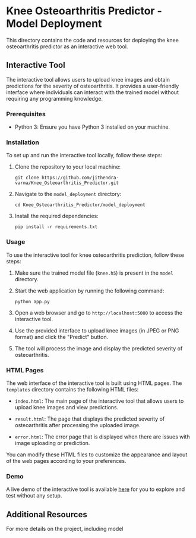 
# Knee Osteoarthritis Predictor - Model Deployment

This directory contains the code and resources for deploying the knee osteoarthritis predictor as an interactive web tool.

## Interactive Tool

The interactive tool allows users to upload knee images and obtain predictions for the severity of osteoarthritis. It provides a user-friendly interface where individuals can interact with the trained model without requiring any programming knowledge.

### Prerequisites

- Python 3: Ensure you have Python 3 installed on your machine.

### Installation

To set up and run the interactive tool locally, follow these steps:

1. Clone the repository to your local machine:
   ```
   git clone https://github.com/jithendra-varma/Knee_Osteoarthritis_Predictor.git
   ```

2. Navigate to the `model_deployment` directory:
   ```
   cd Knee_Osteoarthritis_Predictor/model_deployment
   ```

3. Install the required dependencies:
   ```
   pip install -r requirements.txt
   ```

### Usage

To use the interactive tool for knee osteoarthritis prediction, follow these steps:

1. Make sure the trained model file (`knee.h5`) is present in the `model` directory.

2. Start the web application by running the following command:
   ```
   python app.py
   ```

3. Open a web browser and go to `http://localhost:5000` to access the interactive tool.

4. Use the provided interface to upload knee images (in JPEG or PNG format) and click the "Predict" button.

5. The tool will process the image and display the predicted severity of osteoarthritis.

### HTML Pages

The web interface of the interactive tool is built using HTML pages. The `templates` directory contains the following HTML files:

- `index.html`: The main page of the interactive tool that allows users to upload knee images and view predictions.

- `result.html`: The page that displays the predicted severity of osteoarthritis after processing the uploaded image.

- `error.html`: The error page that is displayed when there are issues with image uploading or prediction.

You can modify these HTML files to customize the appearance and layout of the web pages according to your preferences.

### Demo

A live demo of the interactive tool is available [here](https://example.com) for you to explore and test without any setup.

## Additional Resources

For more details on the project, including model
